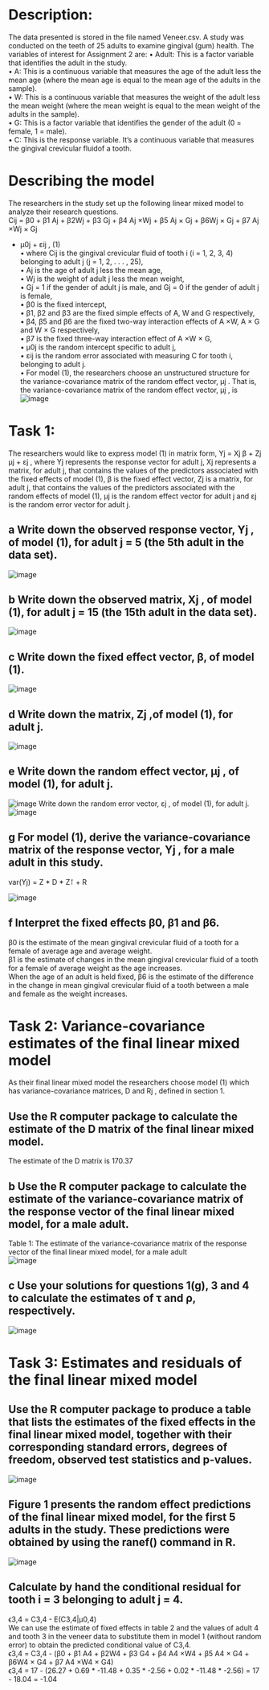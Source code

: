 # Description:
The data presented is stored in the file named Veneer.csv. A study was conducted on the teeth of 25 adults to examine gingival (gum) health. The variables of interest for Assignment 2 are:
• Adult: This is a factor variable that identifies the adult in the study.  
• A: This is a continuous variable that measures the age of the adult less the mean age (where the mean age is equal to the mean age of the adults in the sample).  
• W: This is a continuous variable that measures the weight of the adult less the mean weight (where the mean weight is equal to the mean weight of the adults in the sample).  
• G: This is a factor variable that identifies the gender of the adult (0 = female, 1 = male).  
• C: This is the response variable. It’s a continuous variable that measures the gingival crevicular fluidof a tooth.  

# Describing the model
 The researchers in the study set up the following linear mixed model to analyze their research questions.  
Cij = β0 + β1 Aj + β2Wj + β3 Gj + β4 Aj ×Wj + β5 Aj × Gj + β6Wj × Gj + β7 Aj ×Wj × Gj  
+ μ0j + εij , (1)  
• where Cij is the gingival crevicular fluid of tooth i (i = 1, 2, 3, 4) belonging to adult j (j = 1, 2, . . . , 25),  
• Aj is the age of adult j less the mean age,  
• Wj is the weight of adult j less the mean weight,  
• Gj = 1 if the gender of adult j is male, and Gj = 0 if the gender of adult j is female,  
• β0 is the fixed intercept,  
• β1, β2 and β3 are the fixed simple effects of A, W and G respectively,  
• β4, β5 and β6 are the fixed two-way interaction effects of A ×W, A × G and W × G respectively,  
• β7 is the fixed three-way interaction effect of A ×W × G,  
• μ0j is the random intercept specific to adult j,  
• εij is the random error associated with measuring C for tooth i, belonging to adult j.  
• For model (1), the researchers choose an unstructured structure for the variance-covariance matrix of the random effect vector, μj . That is, the variance-covariance matrix of the random effect vector, μj , is
![image](https://github.com/user-attachments/assets/f3062f3a-1b09-4971-bf71-551f515a3b06)

# Task 1:
The researchers would like to express model (1) in matrix form, Yj = Xj β + Zj μj + εj , where Yj represents the response vector for adult j, Xj represents a matrix, for adult j, that contains the values of the predictors associated with the fixed effects of model (1), β is the fixed effect vector, Zj is a matrix,
for adult j, that contains the values of the predictors associated with the random effects of model (1), μj is the random effect vector for adult j and εj is the random error vector for adult j.
## a Write down the observed response vector, Yj , of model (1), for adult j = 5 (the 5th adult in the data set).
![image](https://github.com/user-attachments/assets/216a4eb9-bce9-4ce3-a031-ef83e4a14645)
## b Write down the observed matrix, Xj , of model (1), for adult j = 15 (the 15th adult in the data set).  
![image](https://github.com/user-attachments/assets/f7342d3b-cf3f-4345-9f69-9b04b8994df5)
## c Write down the fixed effect vector, β, of model (1).  
![image](https://github.com/user-attachments/assets/e232ea3e-0531-4348-a41c-0249bd86fb76)
## d Write down the matrix, Zj ,of model (1), for adult j.
![image](https://github.com/user-attachments/assets/718d3b47-22d3-45d0-ad4b-f5ed4775bbef)
## e Write down the random effect vector, μj , of model (1), for adult j.  
![image](https://github.com/user-attachments/assets/4302233a-b6a7-4a0c-9fee-c03ce927c98a)
Write down the random error vector, εj , of model (1), for adult j.  
![image](https://github.com/user-attachments/assets/c7fd784d-6fe2-48ea-b581-2da129a3f35e)
## g For model (1), derive the variance-covariance matrix of the response vector, Yj , for a male adult in this study.  
var(Yj) = Z * D * Z⊺ + R

![image](https://github.com/user-attachments/assets/80a80496-d78e-4eac-b734-59c70ee3d97b)
## f Interpret the fixed effects β0, β1 and β6.
β0 is the estimate of the mean gingival crevicular fluid of a tooth for a female of average age and average weight.  
β1 is the estimate of changes in the mean gingival crevicular fluid of a tooth for a female of average weight as the age increases.  
When the age of an adult is held fixed, β6 is the estimate of the difference in the change in mean gingival crevicular fluid of a tooth between a male and female as the weight increases.  

# Task 2: Variance-covariance estimates of the final linear mixed model  
As their final linear mixed model the researchers choose model (1) which has variance-covariance matrices, D and Rj , defined in section 1.

## Use the R computer package to calculate the estimate of the D matrix of the final linear mixed model.
The estimate of the D matrix is 170.37  
## b Use the R computer package to calculate the estimate of the variance-covariance matrix of the response vector of the final linear mixed model, for a male adult.  
Table 1: The estimate of the variance-covariance matrix of the response vector of the final linear mixed model, for a male adult  
![image](https://github.com/user-attachments/assets/463b3c58-816d-4c39-9ae6-7fcc2fa09ae1)  
## c Use your solutions for questions 1(g), 3 and 4 to calculate the estimates of τ and ρ, respectively.  
![image](https://github.com/user-attachments/assets/0a1aec49-bd92-4ce6-b32c-2e4055d583de)

# Task 3: Estimates and residuals of the final linear mixed model  
## Use the R computer package to produce a table that lists the estimates of the fixed effects in the final linear mixed model, together with their corresponding standard errors, degrees of freedom, observed test statistics and p-values.  
![image](https://github.com/user-attachments/assets/08def1d5-7f92-41d6-a06f-46c0daa565bb)

## Figure 1 presents the random effect predictions of the final linear mixed model, for the first 5 adults in the study. These predictions were obtained by using the ranef() command in R.
![image](https://github.com/user-attachments/assets/2cc71bfc-404d-45cd-8e2a-ae3ec76f1672)  
## Calculate by hand the conditional residual for tooth i = 3 belonging to adult j = 4.
ϵ3,4 = C3,4 - E(C3,4|μ0,4)  
We can use the estimate of fixed effects in table 2 and the values of adult 4 and tooth 3 in the veneer data to substitute them in model 1 (without random error) to obtain the predicted conditional value of C3,4.  
ϵ3,4 = C3,4 - (β0 + β1 A4 + β2W4 + β3 G4 + β4 A4 ×W4 + β5 A4 × G4 + β6W4 × G4 + β7 A4 ×W4 × G4)  
ϵ3,4 = 17 - (26.27 + 0.69 * -11.48 + 0.35 * -2.56 + 0.02 * -11.48 * -2.56) = 17 - 18.04 = -1.04  
